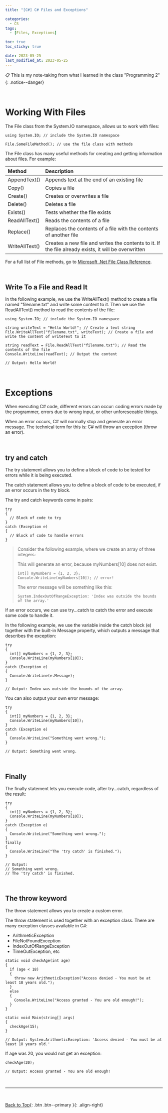 ```yaml
---
title: "[C#] C# Files and Exceptions"

categories:
  - CS
tags:
  - [Files, Exceptions]

toc: true
toc_sticky: true

date: 2023-05-25
last_modified_at: 2023-05-25
---
```


<!-- {% capture notice-2 %}

📋 This is my note-taking from what I learned in the c# tutorials!

- Reference tutorials link: <https://www.w3schools.com/cs/index.php>
  {% endcapture %}

<div class="notice--danger">{{ notice-2 | markdownify }}</div> -->

📋 This is my note-taking from what I learned in the class "Programming 2"
{: .notice--danger}

<br>

# Working With Files

The File class from the System.IO namespace, allows us to work with files:

```
using System.IO; // include the System.IO namespace

File.SomeFileMethod(); // use the file class with methods
```

The File class has many useful methods for creating and getting information about files. For example:

| Method         | Description                                                                                          |
| :------------- | :--------------------------------------------------------------------------------------------------- |
| AppendText()   | Appends text at the end of an existing file                                                          |
| Copy()         | Copies a file                                                                                        |
| Create()       | Creates or overwrites a file                                                                         |
| Delete()       | Deletes a file                                                                                       |
| Exists()       | Tests whether the file exists                                                                        |
| ReadAllText()  | Reads the contents of a file                                                                         |
| Replace()      | Replaces the contents of a file with the contents of another file                                    |
| WriteAllText() | Creates a new file and writes the contents to it. If the file already exists, it will be overwritten |

For a full list of File methods, go to [Microsoft .Net File Class Reference](https://learn.microsoft.com/en-us/dotnet/api/system.io.file?view=netframework-4.8).

<br>

## Write To a File and Read It

In the following example, we use the WriteAllText() method to create a file named "filename.txt" and write some content to it. Then we use the ReadAllText() method to read the contents of the file:

```
using System.IO; // include the System.IO namespace

string writeText = "Hello World!"; // Create a text string
File.WriteAllText("filename.txt", writeText); // Create a file and write the content of writeText to it

string readText = File.ReadAllText("filename.txt"); // Read the contents of the file
Console.WriteLine(readText); // Output the content

// Output: Hello World!
```

<br>

# Exceptions

When executing C# code, different errors can occur: coding errors made by the programmer, errors due to wrong input, or other unforeseeable things.

When an error occurs, C# will normally stop and generate an error message. The technical term for this is: C# will throw an exception (throw an error).

<br>

## try and catch

The try statement allows you to define a block of code to be tested for errors while it is being executed.

The catch statement allows you to define a block of code to be executed, if an error occurs in the try block.

The try and catch keywords come in pairs:

```
try
{
  // Block of code to try
}
catch (Exception e)
{
  // Block of code to handle errors
}
```

> Consider the following example, where we create an array of three integers:
>
> This will generate an error, because myNumbers[10] does not exist.
>
> ```
> int[] myNumbers = {1, 2, 3};
> Console.WriteLine(myNumbers[10]); // error!
> ```
>
> The error message will be something like this:
>
> ```
> System.IndexOutOfRangeException: 'Index was outside the bounds of the array.'
> ```

If an error occurs, we can use try...catch to catch the error and execute some code to handle it.

In the following example, we use the variable inside the catch block (e) together with the built-in Message property, which outputs a message that describes the exception:

```
try
{
  int[] myNumbers = {1, 2, 3};
  Console.WriteLine(myNumbers[10]);
}
catch (Exception e)
{
  Console.WriteLine(e.Message);
}

// Output: Index was outside the bounds of the array.
```

You can also output your own error message:

```
try
{
  int[] myNumbers = {1, 2, 3};
  Console.WriteLine(myNumbers[10]);
}
catch (Exception e)
{
  Console.WriteLine("Something went wrong.");
}

// Output: Something went wrong.
```

<br>

## Finally

The finally statement lets you execute code, after try...catch, regardless of the result:

```
try
{
  int[] myNumbers = {1, 2, 3};
  Console.WriteLine(myNumbers[10]);
}
catch (Exception e)
{
  Console.WriteLine("Something went wrong.");
}
finally
{
  Console.WriteLine("The 'try catch' is finished.");
}

// Output:
// Something went wrong.
// The 'try catch' is finished.
```

<br>

## The throw keyword

The throw statement allows you to create a custom error.

The throw statement is used together with an exception class. There are many exception classes available in C#:

- ArithmeticException
- FileNotFoundException
- IndexOutOfRangeException
- TimeOutException, etc

```
static void checkAge(int age)
{
  if (age < 18)
  {
    throw new ArithmeticException("Access denied - You must be at least 18 years old.");
  }
  else
  {
    Console.WriteLine("Access granted - You are old enough!");
  }
}

static void Main(string[] args)
{
  checkAge(15);
}

// Output: System.ArithmeticException: 'Access denied - You must be at least 18 years old.'
```

If age was 20, you would not get an exception:

```
checkAge(20);

// Output: Access granted - You are old enough!
```

<br>

---

<br>

[Back to Top](#){: .btn .btn--primary }{: .align-right}
